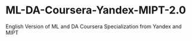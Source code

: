 # ML-DA-Coursera-Yandex-MIPT-2.0
English Version of ML and DA Coursera Specialization from Yandex and MIPT
